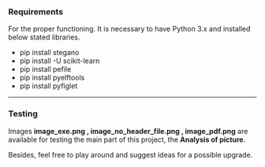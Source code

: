 ### Requirements
For the proper functioning.
It is necessary to have Python 3.x and installed below stated libraries.
* pip install stegano
* pip install -U scikit-learn
* pip install pefile
* pip install pyelftools
* pip install pyfiglet
-----------------------------------------------------
### Testing

Images **image_exe.png , image_no_header_file.png , image_pdf.png** are available 
for testing the main part of this project, the **Analysis of picture**.

Besides, feel free to play around and suggest ideas for a possible upgrade.
